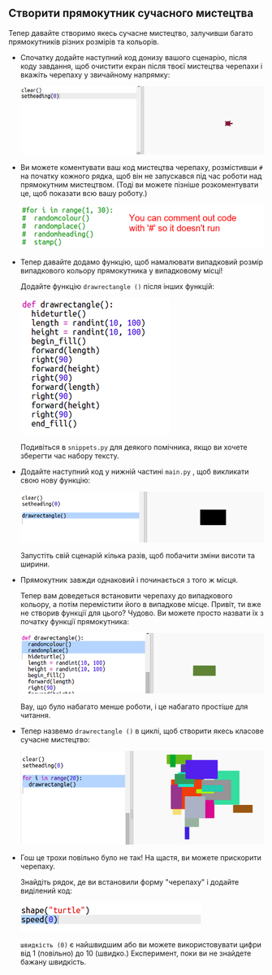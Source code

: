 ## Створити прямокутник сучасного мистецтва

Тепер давайте створимо якесь сучасне мистецтво, залучивши багато прямокутників різних розмірів та кольорів.

+ Спочатку додайте наступний код донизу вашого сценарію, після коду завдання, щоб очистити екран після твоєї мистецтва черепахи і вкажіть черепаху у звичайному напрямку:
    
    ![скріншот](images/modern-reset.png)

+ Ви можете коментувати ваш код мистецтва черепаху, розмістивши `#` на початку кожного рядка, щоб він не запускався під час роботи над прямокутним мистецтвом. (Тоді ви можете пізніше розкоментувати це, щоб показати всю вашу роботу.)
    
    ![скріншот](images/modern-comment.png)

+ Тепер давайте додамо функцію, щоб намалювати випадковий розмір випадкового кольору прямокутника у випадковому місці!
    
    Додайте функцію `drawrectangle ()` після інших функцій:
    
    ![скріншот](images/modern-rect-function.png)
    
    Подивіться в `snippets.py` для деякого помічника, якщо ви хочете зберегти час набору тексту.

+ Додайте наступний код у нижній частині `main.py` , щоб викликати свою нову функцію:
    
    ![скріншот](images/modern-call-rect.png)
    
    Запустіть свій сценарій кілька разів, щоб побачити зміни висоти та ширини.

+ Прямокутник завжди однаковий і починається з того ж місця.
    
    Тепер вам доведеться встановити черепаху до випадкового кольору, а потім перемістити його в випадкове місце. Привіт, ти вже не створив функції для цього? Чудово. Ви можете просто назвати їх з початку функції прямокутника:
    
    ![скріншот](images/modern-random-rect.png)
    
    Вау, що було набагато менше роботи, і це набагато простіше для читання.

+ Тепер назвемо `drawrectangle ()` в циклі, щоб створити якесь класове сучасне мистецтво:
    
    ![скріншот](images/modern-rect-art.png)

+ Гош це трохи повільно було не так! На щастя, ви можете прискорити черепаху.
    
    Знайдіть рядок, де ви встановили форму "черепаху" і додайте виділений код:
    
    ![скріншот](images/modern-speed.png)
    
    `швидкість (0)` є найшвидшим або ви можете використовувати цифри від 1 (повільно) до 10 (швидко.) Експеримент, поки ви не знайдете бажану швидкість.